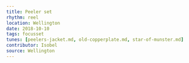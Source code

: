 ```yaml
---
title: Peeler set
rhythm: reel
location: Wellington
date: 2018-10-10
tags: focusset
tunes: [peelers-jacket.md, old-copperplate.md, star-of-munster.md]
contributor: Isobel
source: Wellington
---
```

